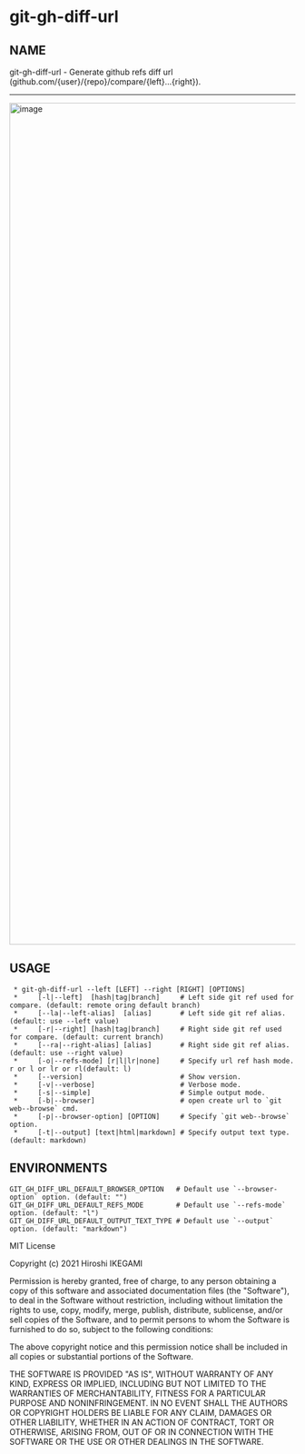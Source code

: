 # git-gh-diff-url

NAME
----
git-gh-diff-url - Generate github refs diff url (github.com/{user}/{repo}/compare/{left}...{right}).

---

<img width="1483" alt="image" src="https://user-images.githubusercontent.com/1598505/132938621-c239519d-c6bb-43b9-9245-3fda86bc427b.png">




USAGE
----
```
 * git-gh-diff-url --left [LEFT] --right [RIGHT] [OPTIONS]
 *     [-l|--left]  [hash|tag|branch]     # Left side git ref used for compare. (default: remote oring default branch)
 *     [--la|--left-alias]  [alias]       # Left side git ref alias. (default: use --left value)
 *     [-r|--right] [hash|tag|branch]     # Right side git ref used for compare. (default: current branch)
 *     [--ra|--right-alias] [alias]       # Right side git ref alias. (default: use --right value)
 *     [-o|--refs-mode] [r|l|lr|none]     # Specify url ref hash mode. r or l or lr or rl(default: l)
 *     [--version]                        # Show version.
 *     [-v|--verbose]                     # Verbose mode.
 *     [-s|--simple]                      # Simple output mode.
 *     [-b|--browser]                     # open create url to `git web--browse` cmd.
 *     [-p|--browser-option] [OPTION]     # Specify `git web--browse` option.
 *     [-t|--output] [text|html|markdown] # Specify output text type. (default: markdown)
```

ENVIRONMENTS
----
```
GIT_GH_DIFF_URL_DEFAULT_BROWSER_OPTION   # Default use `--browser-option` option. (default: "")
GIT_GH_DIFF_URL_DEFAULT_REFS_MODE        # Default use `--refs-mode` option. (default: "l")
GIT_GH_DIFF_URL_DEFAULT_OUTPUT_TEXT_TYPE # Default use `--output` option. (default: "markdown")
```


MIT License

Copyright (c) 2021 Hiroshi IKEGAMI

Permission is hereby granted, free of charge, to any person obtaining a copy
of this software and associated documentation files (the "Software"), to deal
in the Software without restriction, including without limitation the rights
to use, copy, modify, merge, publish, distribute, sublicense, and/or sell
copies of the Software, and to permit persons to whom the Software is
furnished to do so, subject to the following conditions:

The above copyright notice and this permission notice shall be included in all
copies or substantial portions of the Software.

THE SOFTWARE IS PROVIDED "AS IS", WITHOUT WARRANTY OF ANY KIND, EXPRESS OR
IMPLIED, INCLUDING BUT NOT LIMITED TO THE WARRANTIES OF MERCHANTABILITY,
FITNESS FOR A PARTICULAR PURPOSE AND NONINFRINGEMENT. IN NO EVENT SHALL THE
AUTHORS OR COPYRIGHT HOLDERS BE LIABLE FOR ANY CLAIM, DAMAGES OR OTHER
LIABILITY, WHETHER IN AN ACTION OF CONTRACT, TORT OR OTHERWISE, ARISING FROM,
OUT OF OR IN CONNECTION WITH THE SOFTWARE OR THE USE OR OTHER DEALINGS IN THE
SOFTWARE.
